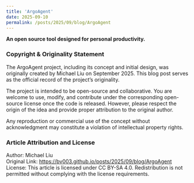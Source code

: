 ```yaml
---
title: 'ArgoAgent'
date: 2025-09-10
permalink: /posts/2025/09/blog/ArgoAgent
---
```

**An open source tool designed for personal productivity.**




<!-- excerpt -->

### Copyright & Originality Statement

The ArgoAgent project, including its concept and initial design, was originally created by Michael Liu on September 2025.
This blog post serves as the official record of the project’s originality.

The project is intended to be open-source and collaborative. You are welcome to use, modify, and contribute under the corresponding open-source license once the code is released. However, please respect the origin of the idea and provide proper attribution to the original author.

Any reproduction or commercial use of the concept without acknowledgment may constitute a violation of intellectual property rights.

### Article Attribution and License

Author: Michael Liu  
Original Link: https://bv003.github.io/posts/2025/09/blog/ArgoAgent
License: This article is licensed under CC BY-SA 4.0. Redistribution is not permitted without complying with the license requirements.  

